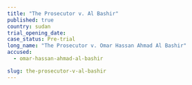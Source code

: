 ```yaml
---
title: "The Prosecutor v. Al Bashir"
published: true
country: sudan
trial_opening_date:
case_status: Pre-trial
long_name: "The Prosecutor v. Omar Hassan Ahmad Al Bashir"
accused:
  - omar-hassan-ahmad-al-bashir

slug: the-prosecutor-v-al-bashir
---
```

